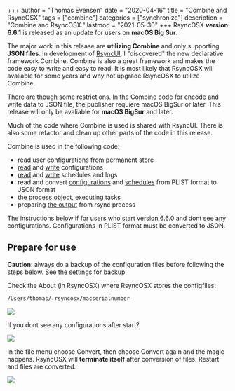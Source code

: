 +++
author = "Thomas Evensen"
date = "2020-04-16"
title =  "Combine and RsyncOSX"
tags = ["combine"]
categories = ["synchronize"]
description = "Combine and RsyncOSX."
lastmod = "2021-05-30"
+++
RsyncOSX **version 6.6.1** is released as an update for users on **macOS Big Sur**.

The major work in this release are **utilizing Combine** and only supporting **JSON files**. In development of [RsyncUI](https://github.com/rsyncOSX/RsyncUI), I "discovered" the new declarative framework Combine. Combine is also a great framework and makes the code easy to write and easy to read. It is most likely that RsyncOSX will avaliable for some years and why not upgrade RsyncOSX to utilize Combine.

There are though some restrictions. In the Combine code for encode and write data to JSON file, the publisher requiere macOS BigSur or later. This release will only be avaliable for **macOS BigSur** and later.

Much of the code where Combine is used is shared with RsyncUI. There is also some refactor and clean up other parts of the code in this release.

Combine is used in the following code:

- [read](https://github.com/rsyncOSX/RsyncOSX/blob/master/RsyncOSX/ReadUserConfigurationPLIST.swift) user configurations from permanent store
- [read](https://github.com/rsyncOSX/RsyncOSX/blob/master/RsyncOSX/ReadConfigurationJSON.swift) and [write](https://github.com/rsyncOSX/RsyncOSX/blob/master/RsyncOSX/WriteConfigurationJSON.swift) configurations
- [read](https://github.com/rsyncOSX/RsyncOSX/blob/master/RsyncOSX/ReadScheduleJSON.swift) and [write](https://github.com/rsyncOSX/RsyncOSX/blob/master/RsyncOSX/WriteScheduleJSON.swift) schedules and logs
- read and convert [configurations](https://github.com/rsyncOSX/RsyncOSX/blob/master/RsyncOSX/ReadConfigurationsPLIST.swift) and [schedules](https://github.com/rsyncOSX/RsyncOSX/blob/master/RsyncOSX/ReadSchedulesPLIST.swift) from PLIST format to JSON format
- [the process object](https://github.com/rsyncOSX/RsyncOSX/blob/master/RsyncOSX/RsyncProcess.swift), executing tasks
- preparing [the output](https://github.com/rsyncOSX/RsyncOSX/blob/master/RsyncOSX/TrimTwo.swift) from rsync process

The instructions below if for users who start version 6.6.0 and dont see any configurations. Configurations in PLIST format must be converted to JSON.

## Prepare for use

**Caution**: always do a backup of the configuration files before following the steps below. See [the settings](/post/userconfiguration/) for backup.

Check the About (in RsyncOSX) where RsyncOSX stores the configfiles:
```bash
/Users/thomas/.rsyncosx/macserialnumber
```
![](/images/RsyncOSX/master/combine/about.png)

If you dont see any configurations after start?

![](/images/RsyncOSX/master/combine/empty.png)

In the file menu choose Convert, then choose Convert again and the magic happens. RsyncOSX will **terminate itself** after conversion of files. Restart and files are converted.

![](/images/RsyncOSX/master/combine/converted.png)
